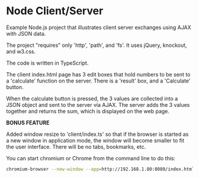# Node Client/Server

Example Node.js project that illustrates client server exchanges using AJAX with JSON data.

The project "requires" only 'http', 'path', and 'fs'. It uses jQuery, knockout, and w3.css.

The code is written in TypeScript.

The client index.html page has 3 edit boxes that hold numbers to be sent to a 'calculate' function on
the server. There is a 'result' box, and a 'Calculate' button.

When the calculate button is pressed, the 3 values are collected into a JSON object and sent to the
server via AJAX. The server adds the 3 values together and returns the sum, which is displayed on
the web page.

**BONUS FEATURE**

Added window resize to 'client/index.ts' so that if the browser is started as a new window in
application mode, the window will become smaller to fit the user interface. There will be no
tabs, bookmarks, etc.

You can start chromium or Chrome from the command line to do this:
```sh
chromium-browser --new-window --app=http://192.168.1.80:8080/index.html
```
